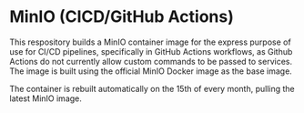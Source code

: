 # MinIO (CICD/GitHub Actions)
This respository builds a MinIO container image for the express purpose of use for CI/CD pipelines, specifically in GitHub Actions workflows, as Github Actions do not currently allow custom commands to be passed to services. The image is built using the official MinIO Docker image as the base image.

The container is rebuilt automatically on the 15th of every month, pulling the latest MinIO image.